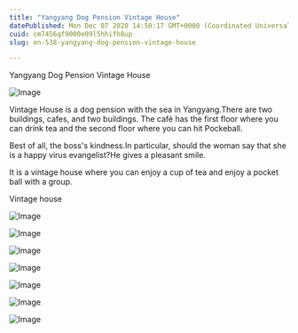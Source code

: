 ```yaml
---
title: "Yangyang Dog Pension Vintage House"
datePublished: Mon Dec 07 2020 14:50:17 GMT+0000 (Coordinated Universal Time)
cuid: cm7456qf9000e09l5hhifh8up
slug: en-538-yangyang-dog-pension-vintage-house

---
```



Yangyang Dog Pension Vintage House

![Image](https://cdn.hashnode.com/res/hashnode/image/upload/v1739499648258/d540e6d4-e012-4d1c-b047-57a4d1c69a3a.jpeg)

Vintage House is a dog pension with the sea in Yangyang.There are two buildings, cafes, and two buildings. The café has the first floor where you can drink tea and the second floor where you can hit Pockeball.

Best of all, the boss's kindness.In particular, should the woman say that she is a happy virus evangelist?He gives a pleasant smile.

It is a vintage house where you can enjoy a cup of tea and enjoy a pocket ball with a group.

Vintage house

![Image](https://cdn.hashnode.com/res/hashnode/image/upload/v1739499650617/f2a4623e-1b32-49bc-8eb8-eccd5f389933.jpeg)

![Image](https://cdn.hashnode.com/res/hashnode/image/upload/v1739499652417/993ade18-ad99-4a9b-bf58-f86f49e905e1.jpeg)

![Image](https://cdn.hashnode.com/res/hashnode/image/upload/v1739499654299/963ca910-7850-41db-8238-52a016821739.jpeg)

![Image](https://cdn.hashnode.com/res/hashnode/image/upload/v1739499656520/c4460e6e-a3fd-4da9-b91e-caeca9218c82.jpeg)

![Image](https://cdn.hashnode.com/res/hashnode/image/upload/v1739499658212/8c7dde1e-5fb5-434b-9fee-1399a768ed9e.jpeg)

![Image](https://cdn.hashnode.com/res/hashnode/image/upload/v1739499659771/775b438b-dd5d-42fe-bf10-a70d736297a1.jpeg)

![Image](https://cdn.hashnode.com/res/hashnode/image/upload/v1739499661761/cbbbe3b8-a8da-4ba0-a4d4-989a3afff283.jpeg)
